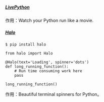##### [LivePython](https://github.com/agermanidis/livepython)

作用：Watch your Python run like a movie.

##### [Halo](https://github.com/ManrajGrover/halo)

```
$ pip install halo

from halo import Halo

@Halo(text='Loading', spinner='dots')
def long_running_function():
    # Run time consuming work here
    pass

long_running_function()
```

作用：Beautiful terminal spinners for Python。

